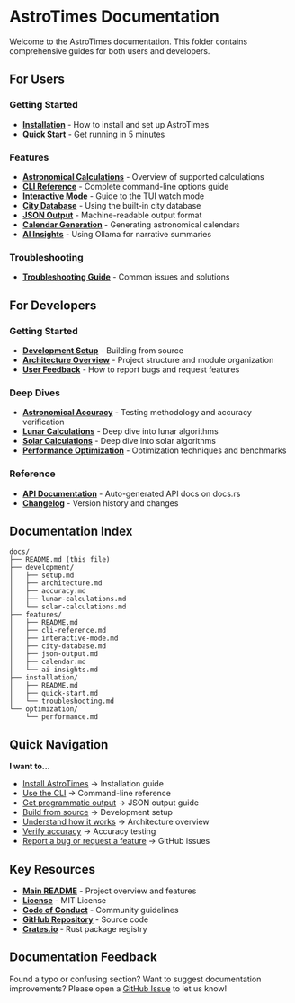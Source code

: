 # AstroTimes Documentation

Welcome to the AstroTimes documentation. This folder contains comprehensive guides for both users and developers.

## For Users

### Getting Started
- **[Installation](installation/README.md)** - How to install and set up AstroTimes
- **[Quick Start](installation/quick-start.md)** - Get running in 5 minutes

### Features
- **[Astronomical Calculations](features/README.md)** - Overview of supported calculations
- **[CLI Reference](features/cli-reference.md)** - Complete command-line options guide
- **[Interactive Mode](features/interactive-mode.md)** - Guide to the TUI watch mode
- **[City Database](features/city-database.md)** - Using the built-in city database
- **[JSON Output](features/json-output.md)** - Machine-readable output format
- **[Calendar Generation](features/calendar.md)** - Generating astronomical calendars
- **[AI Insights](features/ai-insights.md)** - Using Ollama for narrative summaries

### Troubleshooting
- **[Troubleshooting Guide](installation/troubleshooting.md)** - Common issues and solutions

## For Developers

### Getting Started
- **[Development Setup](development/setup.md)** - Building from source
- **[Architecture Overview](development/architecture.md)** - Project structure and module organization
- **[User Feedback](../CONTRIBUTING.md)** - How to report bugs and request features

### Deep Dives
- **[Astronomical Accuracy](development/accuracy.md)** - Testing methodology and accuracy verification
- **[Lunar Calculations](development/lunar-calculations.md)** - Deep dive into lunar algorithms
- **[Solar Calculations](development/solar-calculations.md)** - Deep dive into solar algorithms
- **[Performance Optimization](optimization/performance.md)** - Optimization techniques and benchmarks

### Reference
- **[API Documentation](https://docs.rs/astrotimes)** - Auto-generated API docs on docs.rs
- **[Changelog](../CHANGELOG.md)** - Version history and changes

## Documentation Index

```
docs/
├── README.md (this file)
├── development/
│   ├── setup.md
│   ├── architecture.md
│   ├── accuracy.md
│   ├── lunar-calculations.md
│   └── solar-calculations.md
├── features/
│   ├── README.md
│   ├── cli-reference.md
│   ├── interactive-mode.md
│   ├── city-database.md
│   ├── json-output.md
│   ├── calendar.md
│   └── ai-insights.md
├── installation/
│   ├── README.md
│   ├── quick-start.md
│   └── troubleshooting.md
└── optimization/
    └── performance.md
```

## Quick Navigation

**I want to...**

- [Install AstroTimes](installation/README.md) → Installation guide
- [Use the CLI](features/cli-reference.md) → Command-line reference
- [Get programmatic output](features/json-output.md) → JSON output guide
- [Build from source](development/setup.md) → Development setup
- [Understand how it works](development/architecture.md) → Architecture overview
- [Verify accuracy](development/accuracy.md) → Accuracy testing
- [Report a bug or request a feature](https://github.com/FunKite/astrotimes/issues) → GitHub issues

## Key Resources

- **[Main README](../README.md)** - Project overview and features
- **[License](../LICENSE)** - MIT License
- **[Code of Conduct](../CODE_OF_CONDUCT.md)** - Community guidelines
- **[GitHub Repository](https://github.com/FunKite/astrotimes)** - Source code
- **[Crates.io](https://crates.io/crates/astrotimes)** - Rust package registry

## Documentation Feedback

Found a typo or confusing section? Want to suggest documentation improvements? Please open a [GitHub Issue](https://github.com/FunKite/astrotimes/issues) to let us know!
